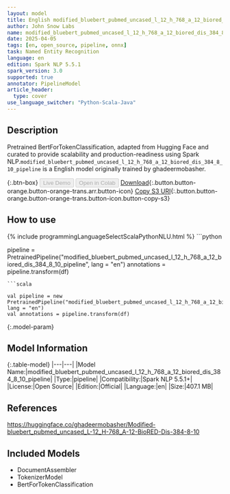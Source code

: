 ```yaml
---
layout: model
title: English modified_bluebert_pubmed_uncased_l_12_h_768_a_12_biored_dis_384_8_10_pipeline pipeline BertForTokenClassification from ghadeermobasher
author: John Snow Labs
name: modified_bluebert_pubmed_uncased_l_12_h_768_a_12_biored_dis_384_8_10_pipeline
date: 2025-04-05
tags: [en, open_source, pipeline, onnx]
task: Named Entity Recognition
language: en
edition: Spark NLP 5.5.1
spark_version: 3.0
supported: true
annotator: PipelineModel
article_header:
  type: cover
use_language_switcher: "Python-Scala-Java"
---
```


## Description

Pretrained BertForTokenClassification, adapted from Hugging Face and curated to provide scalability and production-readiness using Spark NLP.`modified_bluebert_pubmed_uncased_l_12_h_768_a_12_biored_dis_384_8_10_pipeline` is a English model originally trained by ghadeermobasher.

{:.btn-box}
<button class="button button-orange" disabled>Live Demo</button>
<button class="button button-orange" disabled>Open in Colab</button>
[Download](https://s3.amazonaws.com/auxdata.johnsnowlabs.com/public/models/modified_bluebert_pubmed_uncased_l_12_h_768_a_12_biored_dis_384_8_10_pipeline_en_5.5.1_3.0_1743865748469.zip){:.button.button-orange.button-orange-trans.arr.button-icon}
[Copy S3 URI](s3://auxdata.johnsnowlabs.com/public/models/modified_bluebert_pubmed_uncased_l_12_h_768_a_12_biored_dis_384_8_10_pipeline_en_5.5.1_3.0_1743865748469.zip){:.button.button-orange.button-orange-trans.button-icon.button-copy-s3}

## How to use



<div class="tabs-box" markdown="1">
{% include programmingLanguageSelectScalaPythonNLU.html %}
```python

pipeline = PretrainedPipeline("modified_bluebert_pubmed_uncased_l_12_h_768_a_12_biored_dis_384_8_10_pipeline", lang = "en")
annotations =  pipeline.transform(df)   

```
```scala

val pipeline = new PretrainedPipeline("modified_bluebert_pubmed_uncased_l_12_h_768_a_12_biored_dis_384_8_10_pipeline", lang = "en")
val annotations = pipeline.transform(df)

```
</div>

{:.model-param}
## Model Information

{:.table-model}
|---|---|
|Model Name:|modified_bluebert_pubmed_uncased_l_12_h_768_a_12_biored_dis_384_8_10_pipeline|
|Type:|pipeline|
|Compatibility:|Spark NLP 5.5.1+|
|License:|Open Source|
|Edition:|Official|
|Language:|en|
|Size:|407.1 MB|

## References

https://huggingface.co/ghadeermobasher/Modified-bluebert_pubmed_uncased_L-12_H-768_A-12-BioRED-Dis-384-8-10

## Included Models

- DocumentAssembler
- TokenizerModel
- BertForTokenClassification